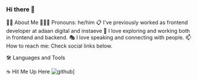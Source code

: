 ### Hi there 👋

👩‍💻 About Me
👩🏻‍💻 Pronouns: he/him
📋 I've previously worked as frontend developer at adaan digital and instaeve
🧭 I love exploring and working both in frontend and backend.
🎭 I love speaking and connecting with people.
📫 How to reach me: Check social links below.


🛠️ Languages and Tools

☕ Hit Me Up Here
![github](https://img.shields.io/badge/GitHub-000000?style=for-the-badge&logo=GitHub&logoColor=white)]
